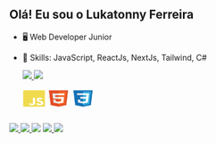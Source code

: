 ## Olá! Eu sou o Lukatonny Ferreira

- 🖥️ Web Developer Junior
- 🌱 Skills: JavaScript, ReactJs, NextJs, Tailwind, C#


  <div style={display:"flex";}>
        <a href="https://github.com/Lukatonnyf">
           <img height="180em" src="https://github-readme-stats.vercel.app/api?username=Lukatonnyf&show_icons=true&theme=dark&include_all_commits=true&count" >
            <img height="180em"
                src="https://github-readme-stats.vercel.app/api/top-langs/?username=Lukatonnyf&layout=compact&langs_count=16&theme=dark">
        </a>
    </div>

    <div style="display: inline_block"><br>
        <img align="center" alt="Lukatonnyf-Js" height="30" width="40"
            src="https://raw.githubusercontent.com/devicons/devicon/master/icons/javascript/javascript-plain.svg">
        <img align="center" alt="Lukatonnyf-HTML" height="30" width="40"
            src="https://raw.githubusercontent.com/devicons/devicon/master/icons/html5/html5-original.svg">
        <img align="center" alt="Lukatonnyf-CSS" height="30" width="40"
            src="https://raw.githubusercontent.com/devicons/devicon/master/icons/css3/css3-original.svg">
    </div>

    ##

<div>
      <a href="https://www.youtube.com/@lukatonnyf/featured"><img
            src="https://img.shields.io/badge/YouTube-FF0000?style=for-the-badge&logo=youtube&logoColor=white">
        </a>
      <a href="https://www.instagram.com/lukatonny.f/"><img
            src="https://img.shields.io/badge/Instagram-E4405F?style=for-the-badge&logo=instagram&logoColor=white">
      </a>
   <a href="https://discord.gg/RkFZzfGUVA">
        <img src="https://img.shields.io/badge/Discord-7289DA?style=for-the-badge&logo=discord&logoColor=white"></a>
    <a href="mailto:contatoralukatonnyferreira@gmail.com"><img
            src="https://img.shields.io/badge/Gmail-D14836?style=for-the-badge&logo=gmail&logoColor=white">
    </a>
  <a href="https://www.linkedin.com/in/lukatonny-ferreira-98961b263/"><img
            src="https://img.shields.io/badge/LinkedIn-0077B5?style=for-the-badge&logo=linkedin&logoColor=white">
  </a>
    
</div>
  
